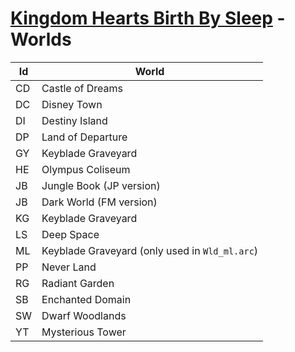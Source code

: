 # [Kingdom Hearts Birth By Sleep](index.md) - Worlds

|Id|World
|--|--
|CD|Castle of Dreams
|DC|Disney Town
|DI|Destiny Island
|DP|Land of Departure
|GY|Keyblade Graveyard
|HE|Olympus Coliseum
|JB|Jungle Book (JP version)
|JB|Dark World (FM version)
|KG|Keyblade Graveyard
|LS|Deep Space
|ML|Keyblade Graveyard (only used in `Wld_ml.arc`)
|PP|Never Land
|RG|Radiant Garden
|SB|Enchanted Domain
|SW|Dwarf Woodlands
|YT|Mysterious Tower